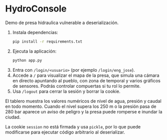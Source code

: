 # HydroConsole

Demo de presa hidraulica vulnerable a deserialización.

1. Instala dependencias:
   ```bash
   pip install -r requirements.txt
   ```
2. Ejecuta la aplicación:
   ```bash
   python app.py
   ```
3. Entra con `/login/<usuario>` (por ejemplo `/login/eng_jose`).
4. Accede a `/` para visualizar el mapa de la presa, que simula una cámara en directo apuntando al pueblo, con zona de temporal y varios gráficos de sensores. Podrás controlar compuertas si tu rol lo permite.
5. Usa `/logout` para cerrar la sesión y borrar la cookie.

El tablero muestra los valores numéricos de nivel de agua, presión y caudal en todo momento. Cuando el nivel supera los 250 m o la presión pasa de 280 bar aparece un aviso de peligro y la presa puede romperse e inundar la ciudad.

La cookie `session` no está firmada y usa `pickle`, por lo que puede modificarse para ejecutar código arbitrario al deserializar.
